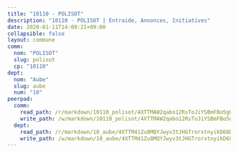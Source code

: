 ```yaml
---
title: "10110 - POLISOT"
description: "10110 - POLISOT | Entraide, Annonces, Initiatives"
date: 2020-01-11T14:09:21+09:00
collapsible: false
layout: commune
comm:
  nom: "POLISOT"
  slug: polisot
  cp: "10110"
dept:
  nom: "Aube"
  slug: aube
  num: "10"
peerpad:
  comm:
    read_path: /r/markdown/10110_polisot/4XTTMAW2qabo12RsToJiYSBmFBo5gUaRsAfWCjLaczhtNZ1bV
    write_path: /w/markdown/10110_polisot/4XTTMAW2qabo12RsToJiYSBmFBo5gUaRsAfWCjLaczhtNZ1bV-K3TgV3YGqLvYvcZvPzKdtFxXn2QbhgVuetJT3uMvyPAqhAZXkcTNzrP2KSLAVaTptfKLsD9fufNnmLcfkvhM237mC3KQJpvKt8TtobaBGtgRvZV2uJWtko3JZjojXWsEMLBUvfF5
  dept:
    read_path: /r/markdown/10_aube/4XTTM41Zu8MQYJwyv3tJHGTrorxtnyikD68DsVemyiZk3ThMz
    write_path: /w/markdown/10_aube/4XTTM41Zu8MQYJwyv3tJHGTrorxtnyikD68DsVemyiZk3ThMz-K3TgTmGUJaeXhcyrKr3gXoqmq82GkfYoTwSCbr39jXo2qoiz4eMZ1zWf94tEK8PkgCEQwZ6j878iec7q7nyW22BbTVtKr2C3mJwkjMoqhPxRA9brvyfx2cZBiMVgJntTtrf7GrDW
---
```



